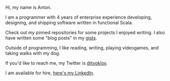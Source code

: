 Hi, my name is Anton.

I am a programmer with 4 years of enterprise experience developing, designing, and shipping software written in functional Scala.

Check out my pinned repositories for some projects I enjoyed writing. I also have written some "blog posts" in my [gists](https://gist.github.com/tvoklov).

Outside of programming, I like reading, writing, playing videogames, and taking walks with my dog.

If you'd like to reach me, my Twitter is [@tvoklov](https://twitter.com/tvoklov).

I am available for hire, [here's my LinkedIn](https://www.linkedin.com/in/tvoklov).
